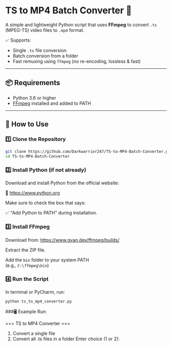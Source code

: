 # TS to MP4 Batch Converter 🎥

A simple and lightweight Python script that uses **FFmpeg** to convert `.ts` (MPEG-TS) video files to `.mp4` format.

✅ Supports:
- Single `.ts` file conversion
- Batch conversion from a folder
- Fast remuxing using `ffmpeg` (no re-encoding, lossless & fast)

---

## 📦 Requirements

- Python 3.6 or higher
- [FFmpeg](https://ffmpeg.org/download.html) installed and added to PATH

---

## 🚀 How to Use

### 1️⃣ Clone the Repository
```bash
git clone https://github.com/Darkwarrior247/TS-to-MP4-Batch-Converter.git
cd TS-to-MP4-Batch-Converter
```
### 2️⃣ Install Python (if not already)

Download and install Python from the official website:

🔗 https://www.python.org

Make sure to check the box that says:

✅ "Add Python to PATH" during installation.

### 3️⃣ Install FFmpeg

Download from: https://www.gyan.dev/ffmpeg/builds/

Extract the ZIP file.

Add the `bin` folder to your system PATH  
(e.g., `C:\ffmpeg\bin`)

### 4️⃣ Run the Script

In terminal or PyCharm, run:

```bash
python ts_to_mp4_converter.py
```

###🖥️ Example Run:

=== TS to MP4 Converter ===
1. Convert a single file
2. Convert all .ts files in a folder
Enter choice (1 or 2):

